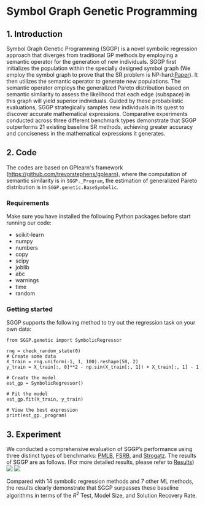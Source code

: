# Symbol Graph Genetic Programming
## 1. Introduction
Symbol Graph Genetic Programming (SGGP) is a novel symbolic regression approach that diverges from traditional GP methods by employing a semantic operator for the generation of new individuals. SGGP first initializes the population within the specially designed symbol graph (We employ the symbol graph to prove that the SR problem is NP-hard:[Paper](../appendix/Symbolic%20Regression%20is%20NP-hard.pdf)). It then utilizes the semantic operator to generate new populations. The semantic operator employs the generalized Pareto distribution based on semantic similarity to assess the likelihood that each edge (subspace) in this graph will yield superior individuals. Guided by these probabilistic evaluations, SGGP strategically samples new individuals in its quest to discover accurate mathematical expressions. Comparative experiments conducted across three different benchmark types demonstrate that SGGP outperforms 21 existing baseline SR methods, achieving greater accuracy and conciseness in the mathematical expressions it generates.

## 2. Code
The codes are based on GPlearn's framework (https://github.com/trevorstephens/gplearn), where the computation of semantic similarity is in `SGGP._Program`, the estimation of generalized Pareto distribution is in `SGGP.genetic.BaseSymbolic`.
### Requirements
Make sure you have installed the following Python packages before start running our code:
* scikit-learn 
* numpy
* numbers
* copy
* scipy
* joblib
* abc
* warnings
* time
* random
### Getting started
SGGP supports the following method to try out the regression task on your own data:
```
from SGGP.genetic import SymbolicRegressor

rng = check_random_state(0)
# Create some data
X_train = rng.uniform(-1, 1, 100).reshape(50, 2)
y_train = X_train[:, 0]**2 - np.sin(X_train[:, 1]) + X_train[:, 1] - 1

# Create the model
est_gp = SymbolicRegressor()

# Fit the model
est_gp.fit(X_train, y_train)

# View the best expression
print(est_gp._program)
```
## 3. Experiment
We conducted a comprehensive evaluation of SGGP’s performance using three distinct types of benchmarks: [PMLB](https://epistasislab.github.io/pmlb/), [FSRB](https://space.mit.edu/home/tegmark/aifeynman.html), and [Strogatz](https://github.com/lacava/ode-strogatz). The results of SGGP are as follows. (For more detailed results, please refer to [Results](../appendix/SSGP_Results.pdf))
<img src="https://github.com/SymbolGraph/sggp/blob/main/appendix/Results%20on%20FSRB%20and%20Strogatz%20.png">
<img src="https://github.com/SymbolGraph/sggp/blob/main/appendix/Results%20on%20PMLB.png">

Compared with 14 symbolic regression methods and 7 other ML methods, the results clearly demonstrate that SGGP surpasses these baseline algorithms in terms of the $R^2$ Test, Model Size, and Solution Recovery Rate. 

